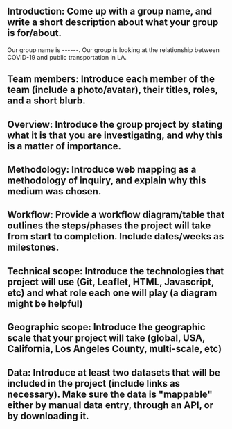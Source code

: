 ## Introduction: Come up with a group name, and write a short description about what your group is for/about.
Our group name is ------. Our group is looking at the relationship between COVID-19 and public transportation in LA. 
## Team members: Introduce each member of the team (include a photo/avatar), their titles, roles, and a short blurb.
## Overview: Introduce the group project by stating what it is that you are investigating, and why this is a matter of importance.
## Methodology: Introduce web mapping as a methodology of inquiry, and explain why this medium was chosen.
## Workflow: Provide a workflow diagram/table that outlines the steps/phases the project will take from start to completion. Include dates/weeks as milestones.
## Technical scope: Introduce the technologies that project will use (Git, Leaflet, HTML, Javascript, etc) and what role each one will play (a diagram might be helpful)
## Geographic scope: Introduce the geographic scale that your project will take (global, USA, California, Los Angeles County, multi-scale, etc)
## Data: Introduce at least two datasets that will be included in the project (include links as necessary). Make sure the data is "mappable" either by manual data entry, through an API, or by downloading it.
